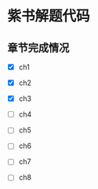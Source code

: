 # 紫书解题代码

## 章节完成情况

- [x] ch1
- [x] ch2
- [x] ch3
- [ ] ch4
- [ ] ch5
- [ ] ch6
- [ ] ch7
- [ ] ch8

